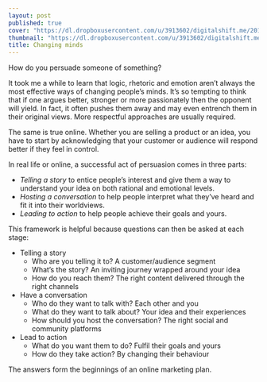 ```yaml
---
layout: post
published: true
cover: "https://dl.dropboxusercontent.com/u/3913602/digitalshift.me/2014-04-26/Connectome1600.jpg"
thumbnail: "https://dl.dropboxusercontent.com/u/3913602/digitalshift.me/2014-04-26/Connectome200.jpg"
title: Changing minds
---
```

How do you persuade someone of something? 

It took me a while to learn that logic, rhetoric and emotion aren’t always the most effective ways of changing people’s minds. It’s so tempting to think that if one argues better, stronger or more passionately then the opponent will yield. In fact, it often pushes them away and may even entrench them in their original views. More respectful approaches are usually required.

The same is true online. Whether you are selling a product or an idea, you have to start by  acknowledging that your customer or audience will respond better if they feel in control.

In real life or online, a successful act of persuasion comes in three parts:
- _Telling a story_ to entice people’s interest and give them a way to understand your idea on both rational and emotional levels.
- _Hosting a conversation_ to help people interpret what they’ve heard and fit it into their worldviews.
- _Leading to action_ to help people achieve their goals and yours.

This framework is helpful because questions can then be asked at each stage:
- Telling a story
    * Who are you telling it to? 
      A customer/audience segment
    * What’s the story? 
      An inviting journey wrapped around your idea
    * How do you reach them? 
      The right content delivered through the right channels
- Have a conversation
    * Who do they want to talk with? 
      Each other and you
    * What do they want to talk about? 
      Your idea and their experiences
    * How should you host the conversation? 
      The right social and community platforms
- Lead to action
    * What do you want them to do? 
      Fulfil their goals and yours
    * How do they take action? 
      By changing their behaviour

The answers form the beginnings of an online marketing plan.
